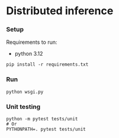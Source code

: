# Distributed inference

### Setup

Requirements to run:

- python 3.12

```
pip install -r requirements.txt
```

### Run

```
python wsgi.py
```

### Unit testing

```shell
python -m pytest tests/unit
# Or
PYTHONPATH=. pytest tests/unit
```